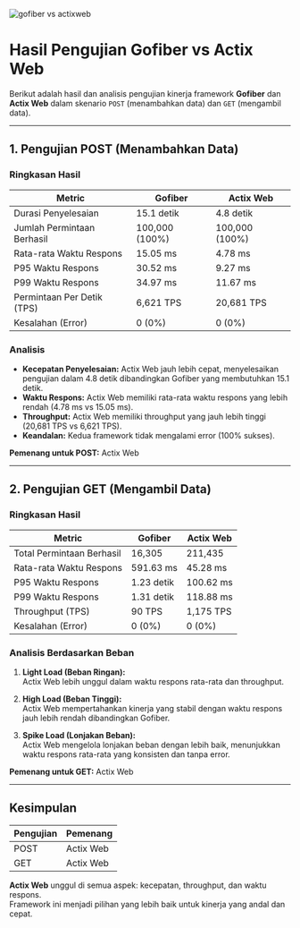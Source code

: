 ![gofiber vs actixweb](https://ik.imagekit.io/sarrahmanme/8.png?updatedAt=1733853538543)

# Hasil Pengujian Gofiber vs Actix Web

Berikut adalah hasil dan analisis pengujian kinerja framework **Gofiber** dan **Actix Web** dalam skenario `POST` (menambahkan data) dan `GET` (mengambil data).

---

## 1. Pengujian POST (Menambahkan Data)

### Ringkasan Hasil
| **Metric**                | **Gofiber**        | **Actix Web**      |
|---------------------------|--------------------|--------------------|
| Durasi Penyelesaian       | 15.1 detik        | 4.8 detik          |
| Jumlah Permintaan Berhasil| 100,000 (100%)    | 100,000 (100%)     |
| Rata-rata Waktu Respons   | 15.05 ms          | 4.78 ms            |
| P95 Waktu Respons         | 30.52 ms          | 9.27 ms            |
| P99 Waktu Respons         | 34.97 ms          | 11.67 ms           |
| Permintaan Per Detik (TPS)| 6,621 TPS         | 20,681 TPS         |
| Kesalahan (Error)         | 0 (0%)            | 0 (0%)             |

### Analisis
- **Kecepatan Penyelesaian:** Actix Web jauh lebih cepat, menyelesaikan pengujian dalam 4.8 detik dibandingkan Gofiber yang membutuhkan 15.1 detik.
- **Waktu Respons:** Actix Web memiliki rata-rata waktu respons yang lebih rendah (4.78 ms vs 15.05 ms).
- **Throughput:** Actix Web memiliki throughput yang jauh lebih tinggi (20,681 TPS vs 6,621 TPS).
- **Keandalan:** Kedua framework tidak mengalami error (100% sukses).

**Pemenang untuk POST:** Actix Web

---

## 2. Pengujian GET (Mengambil Data)

### Ringkasan Hasil
| **Metric**                | **Gofiber**        | **Actix Web**      |
|---------------------------|--------------------|--------------------|
| Total Permintaan Berhasil | 16,305            | 211,435            |
| Rata-rata Waktu Respons   | 591.63 ms         | 45.28 ms           |
| P95 Waktu Respons         | 1.23 detik        | 100.62 ms          |
| P99 Waktu Respons         | 1.31 detik        | 118.88 ms          |
| Throughput (TPS)          | 90 TPS            | 1,175 TPS          |
| Kesalahan (Error)         | 0 (0%)            | 0 (0%)             |

### Analisis Berdasarkan Beban
1. **Light Load (Beban Ringan):**  
   Actix Web lebih unggul dalam waktu respons rata-rata dan throughput.
   
2. **High Load (Beban Tinggi):**  
   Actix Web mempertahankan kinerja yang stabil dengan waktu respons jauh lebih rendah dibandingkan Gofiber.
   
3. **Spike Load (Lonjakan Beban):**  
   Actix Web mengelola lonjakan beban dengan lebih baik, menunjukkan waktu respons rata-rata yang konsisten dan tanpa error.

**Pemenang untuk GET:** Actix Web

---

## Kesimpulan

| **Pengujian** | **Pemenang** |
|---------------|--------------|
| POST          | Actix Web    |
| GET           | Actix Web    |

**Actix Web** unggul di semua aspek: kecepatan, throughput, dan waktu respons.  
Framework ini menjadi pilihan yang lebih baik untuk kinerja yang andal dan cepat.
